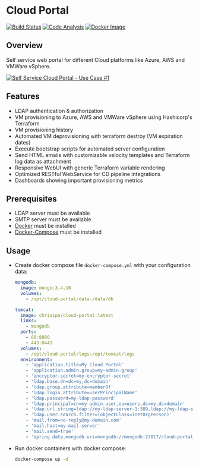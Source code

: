 Cloud Portal
============

[![Build Status](https://papke.it/jenkins/buildStatus/icon?job=cloud-portal)](https://papke.it/jenkins/job/cloud-portal/)
[![Code Analysis](https://img.shields.io/badge/code%20analysis-available-blue.svg)](https://papke.it/sonar/overview?id=219)
[![Docker Image](https://img.shields.io/badge/docker%20image-available-blue.svg)](https://hub.docker.com/r/chrisipa/cloud-portal/)

Overview
--------

Self service web portal for different Cloud platforms like Azure, AWS and VMWare vSphere.

[![Self Service Cloud Portal - Use Case #1](https://github.com/chrisipa/cloud-portal/raw/master/public/youtube.png)](https://youtu.be/NKZ46OSocp8 "Self Service Cloud Portal - Use Case #1")

Features
--------

* LDAP authentication & authorization
* VM provisioning to Azure, AWS and VMWare vSphere using Hashicorp's Terraform
* VM provisioning history
* Automated VM deprovisioning with terraform destroy (VM expiration dates)
* Execute bootstrap scripts for automated server configuration
* Send HTML emails with customizable velocity templates and Terraform log data as attachment
* Responsive WebUI with generic Terraform variable rendering
* Optimized RESTful WebService for CD pipeline integrations
* Dashboards showing important provisioning metrics

Prerequisites
-------------

* LDAP server must be available
* SMTP server must be available
* [Docker](https://docs.docker.com/engine/installation/) must be installed
* [Docker-Compose](https://docs.docker.com/compose/install/) must be installed

Usage
-----

* Create docker compose file `docker-compose.yml` with your configuration data:

  ```yml
  mongodb:
    image: mongo:3.4.10
    volumes:
      - /opt/cloud-portal/data:/data/db

  tomcat:
    image: chrisipa/cloud-portal:latest
    links:
      - mongodb
    ports:
      - 80:8080
      - 443:8443
    volumes:
      - /opt/cloud-portal/logs:/opt/tomcat/logs
    environment:
      - 'application.title=My Cloud Portal'
      - 'application.admin.group=my-admin-group'
      - 'encryptor.secret=my-encryptor-secret'
      - 'ldap.base.dn=dc=my,dc=domain'
      - 'ldap.group.attribute=memberOf'
      - 'ldap.login.attribute=userPrincipalName'
      - 'ldap.password=my-ldap-password'
      - 'ldap.principal=cn=my-admin-user,ou=users,dc=my,dc=domain'
      - 'ldap.url.string=ldap://my-ldap-server-1:389,ldap://my-ldap-server-2:389'
      - 'ldap.user.search.filter=(objectClass=inetOrgPerson)'
      - 'mail.from=no-reply@my-domain.com'
      - 'mail.host=my-mail-server'
      - 'mail.send=true'
      - 'spring.data.mongodb.uri=mongodb://mongodb:27017/cloud-portal'
  ```

* Run docker containers with docker compose:

  ```bash
  docker-compose up -d
  ```
